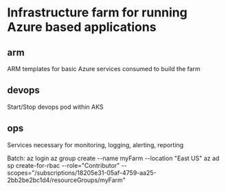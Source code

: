 # Infrastructure farm for running Azure based applications

## arm
ARM templates for basic Azure services consumed to build the farm

## devops
Start/Stop devops pod within AKS

## ops
Services necessary for monitoring, logging, alerting, reporting


Batch:
az login
az group create --name myFarm --location "East US"
az ad sp create-for-rbac --role="Contributor" --scopes="/subscriptions/18205e31-05af-4759-aa25-2bb2be2bc1d4/resourceGroups/myFarm"
